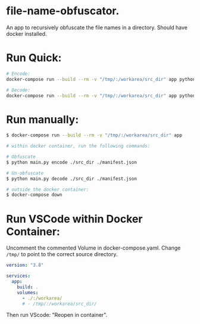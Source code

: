 # file-name-obfuscator.

An app to recursively obfuscate the file names in a directory. Should have docker installed.

# Run Quick:
```bash
# Encode:
docker-compose run --build --rm -v "/tmp/:/workarea/src_dir" app python main.py encode src_dir manifest.json

# Decode:
docker-compose run --build --rm -v "/tmp/:/workarea/src_dir" app python main.py decode src_dir manifest.json-YYYYmmDDHHMMSS

```

# Run manually:
```bash
$ docker-compose run --build --rm -v "/tmp/:/workarea/src_dir" app

# within docker container, run the following commands:

# Obfuscate
$ python main.py encode ./src_dir ./manifest.json

# Un-obfuscate
$ python main.py decode ./src_dir ./manifest.json

# outside the docker container:
$ docker-compose down
```

# Run VSCode within Docker Container:

Uncomment the commented Volume in docker-compose.yaml. Change `/tmp/` to point to the correct source directory.

```yaml
version: "3.8"

services:
  app:
    build: .
    volumes:
      - ./:/workarea/
      # - /tmp/:/workarea/src_dir/
```
Then run VScode: "Reopen in container".